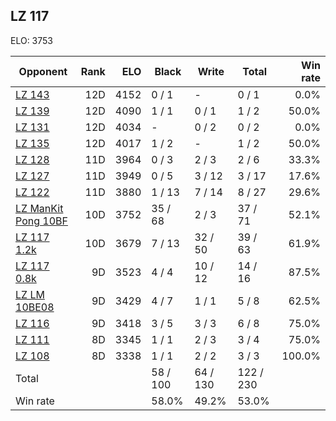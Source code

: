 ## LZ 117 ##

ELO: 3753

Opponent | Rank | ELO | Black | Write | Total | Win rate
---------|-----:|----:|-------|-------|-------|-------:
[LZ 143](LZ%20143.md) | 12D | 4152 | 0 / 1 | - | 0 / 1 | 0.0%
[LZ 139](LZ%20139.md) | 12D | 4090 | 1 / 1 | 0 / 1 | 1 / 2 | 50.0%
[LZ 131](LZ%20131.md) | 12D | 4034 | - | 0 / 2 | 0 / 2 | 0.0%
[LZ 135](LZ%20135.md) | 12D | 4017 | 1 / 2 | - | 1 / 2 | 50.0%
[LZ 128](LZ%20128.md) | 11D | 3964 | 0 / 3 | 2 / 3 | 2 / 6 | 33.3%
[LZ 127](LZ%20127.md) | 11D | 3949 | 0 / 5 | 3 / 12 | 3 / 17 | 17.6%
[LZ 122](LZ%20122.md) | 11D | 3880 | 1 / 13 | 7 / 14 | 8 / 27 | 29.6%
[LZ ManKit Pong 10BF](LZ%20ManKit%20Pong%2010BF.md) | 10D | 3752 | 35 / 68 | 2 / 3 | 37 / 71 | 52.1%
[LZ 117 1.2k](LZ%20117%201.2k.md) | 10D | 3679 | 7 / 13 | 32 / 50 | 39 / 63 | 61.9%
[LZ 117 0.8k](LZ%20117%200.8k.md) | 9D | 3523 | 4 / 4 | 10 / 12 | 14 / 16 | 87.5%
[LZ LM 10BE08](LZ%20LM%2010BE08.md) | 9D | 3429 | 4 / 7 | 1 / 1 | 5 / 8 | 62.5%
[LZ 116](LZ%20116.md) | 9D | 3418 | 3 / 5 | 3 / 3 | 6 / 8 | 75.0%
[LZ 111](LZ%20111.md) | 8D | 3345 | 1 / 1 | 2 / 3 | 3 / 4 | 75.0%
[LZ 108](LZ%20108.md) | 8D | 3338 | 1 / 1 | 2 / 2 | 3 / 3 | 100.0%
Total | | | 58 / 100 | 64 / 130 | 122 / 230 | 
Win rate| | | 58.0% | 49.2% | 53.0% | 
